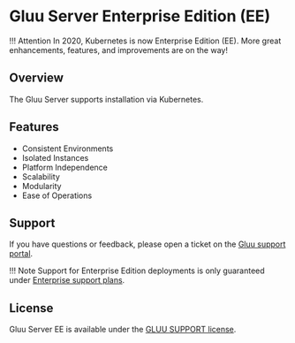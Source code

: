 # Gluu Server Enterprise Edition (EE)
!!! Attention
    In 2020, Kubernetes is now Enterprise Edition (EE). More great enhancements, features, and improvements are on the way!


## Overview
The Gluu Server supports installation via Kubernetes. 

## Features
- Consistent Environments
- Isolated Instances
- Platform Independence
- Scalability
- Modularity
- Ease of Operations

## Support
If you have questions or feedback, please open a ticket on the [Gluu support portal](https://support.gluu.org/).

!!! Note
    Support for Enterprise Edition deployments is only guaranteed under [Enterprise support plans](https://gluu.org/pricing).
    
## License

Gluu Server EE is available under the [GLUU SUPPORT license](https://github.com/GluuFederation/enterprise-edition/blob/4.0/LICENSE).
